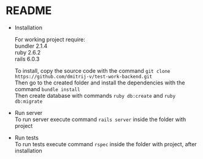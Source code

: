 # README

* Installation<br>

  For working project require:<br>
    bundler 2.1.4<br>
    ruby 2.6.2<br>
    rails 6.0.3<br>

  To install, copy the source code with the command `git clone https://github.com/dmitrij-v/test-work-backend.git`<br>
  Then go to the created folder and install the dependencies with the command `bundle install`<br>
  Then create database with commands `ruby db:create` and `ruby db:migrate`<br>

* Run server<br>
  To run server execute command `rails server` inside the folder with project<br>

* Run tests<br>
  To run tests execute command `rspec` inside the folder with project, after installation<br>